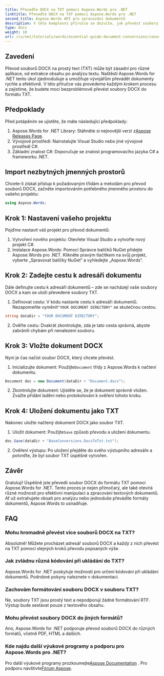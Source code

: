 ```yaml
---
title: Převeďte DOCX na TXT pomocí Aspose.Words pro .NET
linktitle: Převeďte DOCX na TXT pomocí Aspose.Words pro .NET
second_title: Aspose.Words API pro zpracování dokumentů
description: V této komplexní příručce se dozvíte, jak převést soubory DOCX do formátu prostého textu (TXT) pomocí Aspose.Words for .NET.
type: docs
weight: 10
url: /cs/net/tutorials/words/essential-guide-document-conversions/convert-docx-to-txt/
---
```

## Zavedení

Převod souborů DOCX na prostý text (TXT) může být zásadní pro různé aplikace, od extrakce obsahu po analýzu textu. Naštěstí Aspose.Words for .NET tento úkol zjednodušuje a umožňuje vývojářům převádět dokumenty rychle a efektivně. V této příručce vás provedeme každým krokem procesu a zajistíme, že budete moci bezproblémově převést soubory DOCX do formátu TXT.

## Předpoklady

Před potápěním se ujistěte, že máte následující předpoklady:

1.  Aspose.Words for .NET Library: Stáhněte si nejnovější verzi z[Aspose Releases Page](https://releases.aspose.com/words/net/).
2. Vývojové prostředí: Nainstalujte Visual Studio nebo jiné vývojové prostředí C#.
3. Základní znalost C#: Doporučuje se znalost programovacího jazyka C# a frameworku .NET.

## Import nezbytných jmenných prostorů

Chcete-li získat přístup k požadovaným třídám a metodám pro převod souborů DOCX, začněte importováním potřebného jmenného prostoru do vašeho projektu:

```csharp
using Aspose.Words;
```

## Krok 1: Nastavení vašeho projektu

Pojďme nastavit váš projekt pro převod dokumentů:

1. Vytvoření nového projektu: Otevřete Visual Studio a vytvořte nový projekt C#.
2. Instalace Aspose.Words: Pomocí Správce balíčků NuGet přidejte Aspose.Words pro .NET. Klikněte pravým tlačítkem na svůj projekt, vyberte „Spravovat balíčky NuGet“ a vyhledejte „Aspose.Words“.

## Krok 2: Zadejte cestu k adresáři dokumentu

Dále definujte cestu k adresáři dokumentů – zde se nacházejí vaše soubory DOCX a kam se uloží převedené soubory TXT.

1.  Definovat cestu: V kódu nastavte cestu k adresáři dokumentů. Nezapomeňte vyměnit`"YOUR DOCUMENT DIRECTORY"` se skutečnou cestou.

```csharp
string dataDir = "YOUR DOCUMENT DIRECTORY";
```

2. Ověřte cestu: Dvakrát zkontrolujte, zda je tato cesta správná, abyste zabránili chybám při nenalezení souboru.

## Krok 3: Vložte dokument DOCX

Nyní je čas načíst soubor DOCX, který chcete převést.

1.  Inicializujte dokument: Použijte`Document` třídy z Aspose.Words k načtení dokumentu.

```csharp
Document doc = new Document(dataDir + "Document.docx");
```

2. Zkontrolujte dokument: Ujistěte se, že je dokument správně vložen. Zvažte přidání ladění nebo protokolování k ověření tohoto kroku.

## Krok 4: Uložení dokumentu jako TXT

Nakonec uložte načtený dokument DOCX jako soubor TXT.

1.  Uložit dokument: Použijte`Save` způsob převodu a uložení dokumentu.

```csharp
doc.Save(dataDir + "BaseConversions.DocxToTxt.txt");
```

2. Ověření výstupu: Po uložení přejděte do svého výstupního adresáře a potvrďte, že byl soubor TXT úspěšně vytvořen.

## Závěr

Gratuluji! Úspěšně jste převedli soubor DOCX do formátu TXT pomocí Aspose.Words for .NET. Tento proces je nejen přímočarý, ale také otevírá různé možnosti pro efektivní manipulaci a zpracování textových dokumentů. Ať už extrahujete obsah pro analýzu nebo jednoduše převádíte formáty dokumentů, Aspose.Words to usnadňuje.

## FAQ

### Mohu hromadně převést více souborů DOCX na TXT?

Absolutně! Můžete procházet adresář souborů DOCX a každý z nich převést na TXT pomocí stejných kroků převodu popsaných výše.

### Jak zvládnu různá kódování při ukládání do TXT?

Aspose.Words for .NET poskytuje možnosti pro určení kódování při ukládání dokumentů. Podrobné pokyny naleznete v dokumentaci.

### Zachovám formátování souboru DOCX v souboru TXT?

Ne, soubory TXT jsou prostý text a nepodporují žádné formátování RTF. Výstup bude sestávat pouze z textového obsahu.

### Mohu převést soubory DOCX do jiných formátů?

Ano, Aspose.Words for .NET podporuje převod souborů DOCX do různých formátů, včetně PDF, HTML a dalších.

### Kde najdu další výukové programy a podporu pro Aspose.Words pro .NET?

 Pro další výukové programy prozkoumejte[Aspose Documentation](https://reference.aspose.com/words/net/) . Pro podporu navštivte[Fórum Aspose](https://forum.aspose.com/c/words/8).
